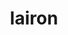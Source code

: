 ---
id: 305
title: lairon
types: [steel,rock]
image: https://raw.githubusercontent.com/PokeAPI/sprites/master/sprites/pokemon/305.png
---